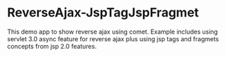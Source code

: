 ReverseAjax-JspTagJspFragmet
============================

This demo app to show reverse ajax using comet. Example includes using servlet 3.0 async feature for reverse ajax plus using jsp tags and fragmets concepts from jsp 2.0 features.
